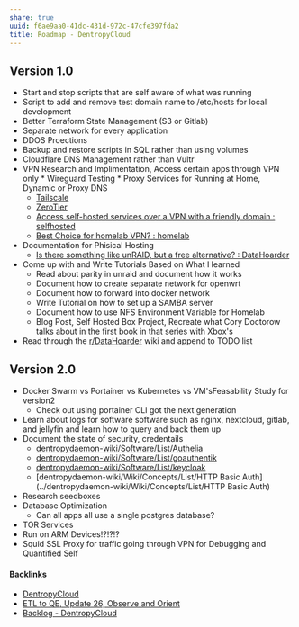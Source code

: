 ```yaml
---
share: true
uuid: f6ae9aa0-41dc-431d-972c-47cfe397fda2
title: Roadmap - DentropyCloud
---
```

## Version 1.0
* Start and stop scripts that are self aware of what was running
* Script to add and remove test domain name to /etc/hosts for local development
* Better Terraform State Management (S3 or Gitlab)
* Separate network for every application
* DDOS Proections
* Backup and restore scripts in SQL rather than using volumes
* Cloudflare DNS Management rather than Vultr
* VPN Research and Implimentation, Access certain apps through VPN only
       * Wireguard Testing
       * Proxy Services for Running at Home, Dynamic or Proxy DNS
	* [Tailscale](https://tailscale.com/)
	* [ZeroTier](https://www.zerotier.com/)
	* [Access self-hosted services over a VPN with a friendly domain : selfhosted](https://old.reddit.com/r/selfhosted/comments/rttko2/access_selfhosted_services_over_a_vpn_with_a/)
	* [Best Choice for homelab VPN? : homelab](https://old.reddit.com/r/homelab/comments/5rowqd/best_choice_for_homelab_vpn/)
* Documentation for Phisical Hosting
	* [Is there something like unRAID, but a free alternative? : DataHoarder](https://old.reddit.com/r/DataHoarder/comments/7lwq4o/is_there_something_like_unraid_but_a_free/)
* Come up with and Write Tutorials Based on What I learned
	*   Read about parity in unraid and document how it works
	*   Document how to create separate network for openwrt
	*   Document how to forward into docker network
	*   Write Tutorial on how to set up a SAMBA server
	*   Document how to use NFS Environment Variable for Homelab
	* Blog Post, Self Hosted Box Project, Recreate what Cory Doctorow talks about in the first book in that series with Xbox's
*   Read through the [r/DataHoarder](https://old.reddit.com/r/DataHoarder/wiki/index) wiki and append to TODO list


## Version 2.0

* Docker Swarm vs Portainer vs Kubernetes vs VM'sFeasability Study for version2
	* Check out using portainer CLI got the next generation
* Learn about logs for software software such as nginx, nextcloud, gitlab, and jellyfin and learn how to query and back them up
* Document the state of security, credentails
	* [dentropydaemon-wiki/Software/List/Authelia](../dentropydaemon-wiki/Software/List/Authelia) 
	* [dentropydaemon-wiki/Software/List/goauthentik](../dentropydaemon-wiki/Software/List/goauthentik)
	* [dentropydaemon-wiki/Software/List/keycloak](../dentropydaemon-wiki/Software/List/keycloak)
	* [dentropydaemon-wiki/Wiki/Concepts/List/HTTP Basic Auth](../dentropydaemon-wiki/Wiki/Concepts/List/HTTP Basic Auth)
* Research seedboxes
* Database Optimization
	* Can all apps all use a single postgres database?
* TOR Services
* Run on ARM Devices!?!?!?
* Squid SSL Proxy for traffic going through VPN for Debugging and Quantified Self 

#### Backlinks

* [DentropyCloud](/53b4819a-70af-4a7d-be7f-c79d3b1fa40a)
* [ETL to QE, Update 26, Observe and Orient](/a6694d76-0b96-4dd7-8f4a-8d213fef86f0)
* [Backlog - DentropyCloud](/4e71511d-083c-4683-adb1-617be0f9f5be)